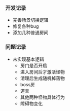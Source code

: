 ### 开发记录
- 完善场景切换逻辑
- 修复各种bug
- 添加几种普通房间

### 问题记录
- 未实现基本逻辑
	- 房门是否开启
	- 进入房间后才激活怪物
	- 清理后生成随机掉落物
	- boss房
	- 道具
	- 其他两种怪物具体行为
	- 障碍物变化